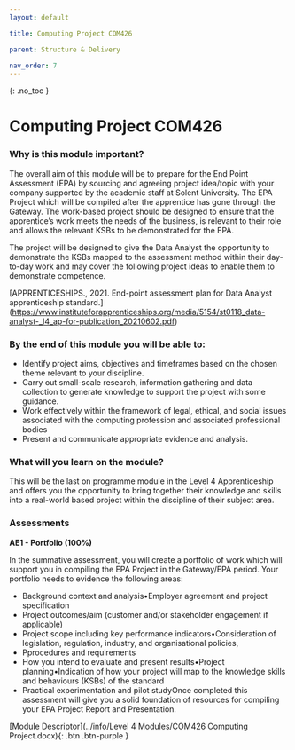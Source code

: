 ```yaml
---
layout: default

title: Computing Project COM426

parent: Structure & Delivery

nav_order: 7
---
```


{: .no_toc }


# Computing Project COM426

### Why is this module important?

The overall aim of this module will be to prepare for the End Point Assessment (EPA) by sourcing and agreeing project idea/topic with your company supported by the academic staff at Solent University. The EPA Project which will be compiled after the apprentice has gone through the Gateway. The work-based project should be designed to ensure that the apprentice’s work meets the needs of the business, is relevant to their role and allows the relevant KSBs to be demonstrated for the EPA. 

The project will be designed to give the Data Analyst the opportunity to demonstrate the KSBs mapped to the assessment method within their day-to-day work and may cover the following project ideas to enable them to demonstrate competence.

[APPRENTICESHIPS., 2021. End-point assessment plan for Data Analyst apprenticeship standard.] (https://www.instituteforapprenticeships.org/media/5154/st0118_data-analyst-_l4_ap-for-publication_20210602.pdf)

### By the end of this module you will be able to:

* Identify project aims, objectives and timeframes based on the chosen theme relevant to your discipline.
* Carry out small-scale research, information gathering and data collection to generate knowledge to support the project with some guidance.
* Work effectively within the framework of legal, ethical, and social issues associated with the computing profession and associated professional bodies
* Present and communicate appropriate evidence and analysis.


### What will you learn on the module?

This will be the last on programme module in the Level 4 Apprenticeship and offers you the opportunity to bring together their knowledge and skills into a real-world based project within the discipline of their subject area.

### Assessments

**AE1 - Portfolio (100%)**

In the summative assessment, you will create a portfolio of work which will support you in compiling the EPA Project in the Gateway/EPA period. Your portfolio needs to evidence the following areas:

* Background context and analysis•Employer agreement and project specification
* Project outcomes/aim (customer and/or stakeholder engagement if applicable)
* Project scope including key performance indicators•Consideration of legislation, regulation, industry, and organisational policies,
* Pprocedures and requirements
* How you intend to evaluate and present results•Project planning•Indication of how your project will map to the knowledge skills and behaviours (KSBs) of the standard
* Practical experimentation and pilot studyOnce completed this assessment will give you a solid foundation of resources for compiling your EPA Project Report and Presentation.

[Module Descriptor](../info/Level 4 Modules/COM426 Computing Project.docx){: .btn .btn-purple }
